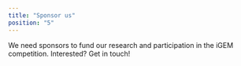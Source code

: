 ```yaml
---
title: "Sponsor us"
position: "5"
---
```


We need sponsors to fund our research and participation in the iGEM competition. Interested? Get in touch!
